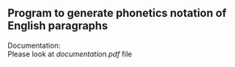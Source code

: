 ## Program to generate phonetics notation of English paragraphs  

Documentation:  
Please look at *documentation.pdf* file  

